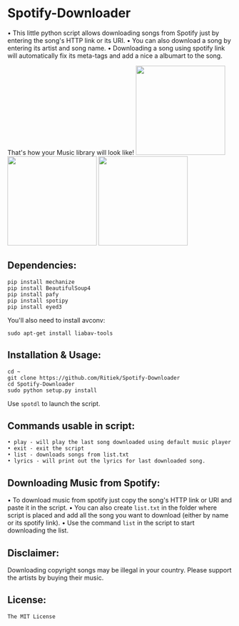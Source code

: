 # Spotify-Downloader

• This little python script allows downloading songs from Spotify just by entering the song's HTTP link or its URI.
• You can also download a song by entering its artist and song name.
• Downloading a song using spotify link will automatically fix its meta-tags and add a nice a albumart to the song.

That's how your Music library will look like!
<img src="http://i.imgur.com/Gpch7JI.png" width="200">
<img src="http://i.imgur.com/5vhk3HY.png" width="200">
<img src="http://i.imgur.com/RDTCCST.png" width="200">
## Dependencies:

```
pip install mechanize
pip install BeautifulSoup4
pip install pafy
pip install spotipy
pip install eyed3
```

You'll also need to install avconv:
```
sudo apt-get install liabav-tools
```

## Installation & Usage:
```
cd ~
git clone https://github.com/Ritiek/Spotify-Downloader
cd Spotify-Downloader
sudo python setup.py install
```
Use ```spotdl``` to launch the script.

## Commands usable in script:
```
• play - will play the last song downloaded using default music player
• exit - exit the script
• list - downloads songs from list.txt
• lyrics - will print out the lyrics for last downloaded song.
```

## Downloading Music from Spotify:

• To download music from spotify just copy the song's HTTP link or URI and paste it in the script.
• You can also create ```list.txt``` in the folder where script is placed and add all the song you want to download (either by name or its spotify link).
• Use the command ```list``` in the script to start downloading the list.

## Disclaimer:

Downloading copyright songs may be illegal in your country. Please support the artists by buying their music.

## License:

```The MIT License```
